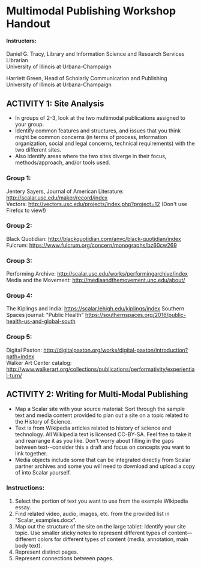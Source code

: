 # Multimodal Publishing Workshop Handout
#### Instructors:

Daniel G. Tracy, Library and Information Science and Research Services Librarian  
University of Illinois at Urbana-Champaign

Harriett Green, Head of Scholarly Communication and Publishing   
University of Illinois at Urbana-Champaign


## ACTIVITY 1: Site Analysis
* In groups of 2-3, look at the two multimodal publications assigned to your group.
* Identify common features and structures, and issues that you think might be common concerns (in terms of process, information organization, social and legal concerns, technical requirements) with the two different sites. 
* Also identify areas where the two sites diverge in their focus, methods/approach, and/or tools used.

### Group 1: 
Jentery Sayers, Journal of American Literature: http://scalar.usc.edu/maker/record/index  
Vectors: http://vectors.usc.edu/projects/index.php?project=12 (Don't use Firefox to view!)  

### Group 2: 
Black Quotidian: http://blackquotidian.com/anvc/black-quotidian/index   
Fulcrum: https://www.fulcrum.org/concern/monographs/bz60cw269   

### Group 3:
Performing Archive: http://scalar.usc.edu/works/performingarchive/index   
Media and the Movement: http://mediaandthemovement.unc.edu/about/  
 
### Group 4:
The Kiplings and India: https://scalar.lehigh.edu/kiplings/index
Southern Spaces journal: "Public Health" https://southernspaces.org/2016/public-health-us-and-global-south  

### Group 5:
Digital Paxton: http://digitalpaxton.org/works/digital-paxton/introduction?path=index  
Walker Art Center catalog: http://www.walkerart.org/collections/publications/performativity/experiential-turn/   

## ACTIVITY 2: Writing for Multi-Modal Publishing
* Map a Scalar site with your source material: Sort through the sample text and media content provided to plan out a site on a topic related to the History of Science. 
* Text is from Wikipedia articles related to history of science and technology. All Wikipedia text is licensed CC-BY-SA. Feel free to take it and rearrange it as you like. Don't worry about filling in the gaps between text--consider this a draft and focus on concepts you want to link together.
* Media objects include some that can be integrated directly from Scalar partner archives and some you will need to download and upload a copy of into Scalar yourself.

### Instructions:
1.	Select the portion of text you want to use from the example Wikipedia essay.
2. Find related video, audio, images, etc. from the provided list in "Scalar_examples.docx".
3.	Map out the structure of the site on the large tablet: Identify your site topic.  Use smaller sticky notes to represent different types of content—different colors for different types of content (media, annotation, main body text).
4.	Represent distinct pages.
5.	Represent connections between pages.
